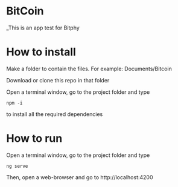 # BitCoin
_This is an app test for Bitphy

# How to install
Make a folder to contain the files. For example: Documents/Bitcoin

Download or clone this repo in that folder

Open a terminal window, go to the project folder and type
```
npm -i
```
to install all the required dependencies

# How to run
Open a terminal window, go to the project folder and type
```
ng serve
```
Then, open a web-browser and go to http://localhost:4200

